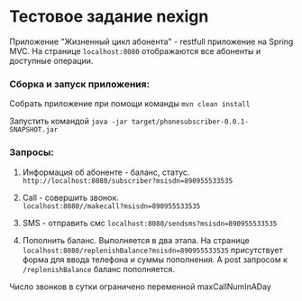 # Тестовое задание nexign

Приложение "Жизненный цикл абонента" - restfull приложение на Spring MVC.
На странице `localhost:8080` отображаются все абоненты и доступные операции.

### Сборка и запуск приложения:
Собрать приложение при помощи команды  `mvn clean install`

Запустить командой `java -jar target/phonesubscriber-0.0.1-SNAPSHOT.jar`

### Запросы:

1. Информация об абоненте - баланс, статус.
`http://localhost:8080/subscriber?msisdn=890955533535`

2. Call - совершить звонок.  
`localhost:8080//makecall?msisdn=890955533535`

3. SMS - отправить смс
`localhost:8080/sendsms?msisdn=890955533535`

4. Пополнить баланс. Выполняется в два этапа.
На странице `localhost:8080/replenishBalance?msisdn=890955533535` присутствует форма для ввода телефона и суммы пополнения.
А post запросом к `/replenishBalance` баланс пополняется.

Число звонков в сутки ограничено переменной maxCallNumInADay

